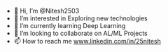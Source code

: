 - 👋 Hi, I’m @Nitesh2503
- 👀 I’m interested in Exploring new technologies 
- 🌱 I’m currently learning Deep Learning
- 💞️ I’m looking to collaborate on AL/ML Projects
- 📫 How to reach me www.linkedin.com/in/25nitesh

<!---
Nitesh2503/Nitesh2503 is a ✨ special ✨ repository because its `README.md` (this file) appears on your GitHub profile.
You can click the Preview link to take a look at your changes.
--->
